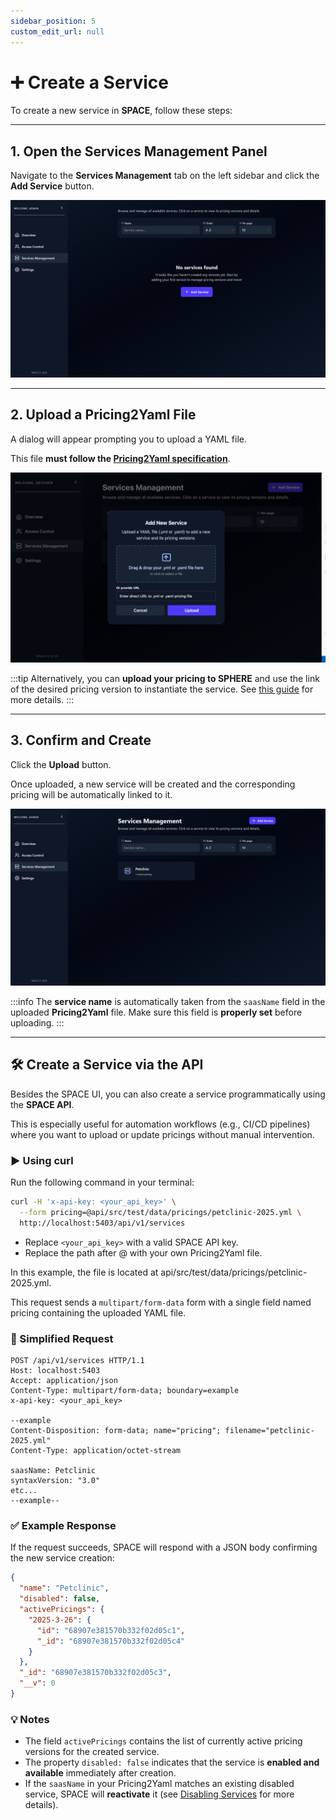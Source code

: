 ```yaml
---
sidebar_position: 5
custom_edit_url: null
---
```


# ➕ Create a Service

To create a new service in **SPACE**, follow these steps:

---

## 1. Open the Services Management Panel
Navigate to the **Services Management** tab on the left sidebar and click the **Add Service** button.

![Services Management](../../../static/img/space/user-guides/services-management.png)

---

## 2. Upload a Pricing2Yaml File
A dialog will appear prompting you to upload a YAML file.  

This file **must follow the [Pricing2Yaml specification](../../pricing-description-languages/Pricing2Yaml/the-pricing2yaml-syntax.md)**.

![Add Service dialog](../../../static/img/space/user-guides/add-new-service-dialog.png)

:::tip
Alternatively, you can **upload your pricing to SPHERE** and use the link of the desired pricing version to instantiate the service. See [this guide](../../sphere/user-guides/upload-pricing.md) for more details.
:::

---

## 3. Confirm and Create
Click the **Upload** button.  

Once uploaded, a new service will be created and the corresponding pricing will be automatically linked to it.

![Service uploaded](../../../static/img/space/user-guides/services-management-with-service.png)

:::info
The **service name** is automatically taken from the `saasName` field in the uploaded **Pricing2Yaml** file. Make sure this field is **properly set** before uploading.
:::

---

## 🛠️ Create a Service via the API

Besides the SPACE UI, you can also create a service programmatically using the **SPACE API**.  

This is especially useful for automation workflows (e.g., CI/CD pipelines) where you want to upload or update pricings without manual intervention.

### ▶️ Using curl

Run the following command in your terminal:

```bash
curl -H 'x-api-key: <your_api_key>' \
  --form pricing=@api/src/test/data/pricings/petclinic-2025.yml \
  http://localhost:5403/api/v1/services
```

- Replace `<your_api_key>` with a valid SPACE API key.
- Replace the path after @ with your own Pricing2Yaml file.

In this example, the file is located at api/src/test/data/pricings/petclinic-2025.yml.

This request sends a `multipart/form-data` form with a single field named pricing containing the uploaded YAML file.

### 📡 Simplified Request

```http
POST /api/v1/services HTTP/1.1
Host: localhost:5403
Accept: application/json
Content-Type: multipart/form-data; boundary=example
x-api-key: <your_api_key>

--example
Content-Disposition: form-data; name="pricing"; filename="petclinic-2025.yml"
Content-Type: application/octet-stream

saasName: Petclinic
syntaxVersion: "3.0"
etc...
--example--
```

### ✅ Example Response

If the request succeeds, SPACE will respond with a JSON body confirming the new service creation:

```json
{
  "name": "Petclinic",
  "disabled": false,
  "activePricings": {
    "2025-3-26": {
      "id": "68907e381570b332f02d05c1",
      "_id": "68907e381570b332f02d05c4"
    }
  },
  "_id": "68907e381570b332f02d05c3",
  "__v": 0
}
```

### 💡 Notes

- The field `activePricings` contains the list of currently active pricing versions for the created service.
- The property `disabled: false` indicates that the service is **enabled and available** immediately after creation.
- If the `saasName` in your Pricing2Yaml matches an existing disabled service, SPACE will **reactivate** it (see [Disabling Services](./disable-services.md) for more details).